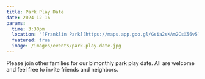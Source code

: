```yaml
---
title: Park Play Date
date: 2024-12-16
params:
  time: 3:30pm
  location: "[Franklin Park](https://maps.app.goo.gl/Gsia2sKAm2CsX56v5)"
  featured: true
  image: /images/events/park-play-date.jpg
---
```


Please join other families for our bimonthly park play date. All are welcome and feel free to invite friends and neighbors.
